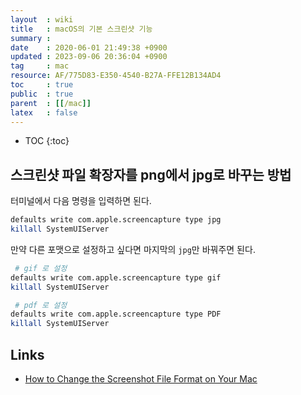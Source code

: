 ```yaml
---
layout  : wiki
title   : macOS의 기본 스크린샷 기능
summary : 
date    : 2020-06-01 21:49:38 +0900
updated : 2023-09-06 20:36:04 +0900
tag     : mac
resource: AF/775D83-E350-4540-B27A-FFE12B134AD4
toc     : true
public  : true
parent  : [[/mac]]
latex   : false
---
```

* TOC
{:toc}

## 스크린샷 파일 확장자를 png에서 jpg로 바꾸는 방법

터미널에서 다음 명령을 입력하면 된다.

```sh
defaults write com.apple.screencapture type jpg
killall SystemUIServer
```

만약 다른 포맷으로 설정하고 싶다면 마지막의 `jpg`만 바꿔주면 된다.

```sh
 # gif 로 설정
defaults write com.apple.screencapture type gif
killall SystemUIServer

 # pdf 로 설정
defaults write com.apple.screencapture type PDF
killall SystemUIServer
```

## Links

- [How to Change the Screenshot File Format on Your Mac]( https://www.maketecheasier.com/change-screenshot-file-format-mac/ )
